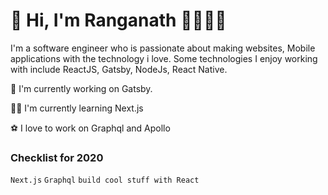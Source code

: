 # 👋 Hi, I'm Ranganath 👨‍💻🐱‍👤

I'm a software engineer who is passionate about making websites, Mobile applications with the technology i love. Some technologies I enjoy working with include ReactJS, Gatsby, NodeJs, React Native. 

🚀 I'm currently working on Gatsby.

🐱‍👤 I'm currently learning Next.js

⚽ I love to work on Graphql and Apollo


### Checklist for 2020

`Next.js` `Graphql`  `build cool stuff with React` 
